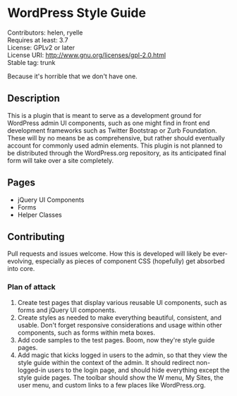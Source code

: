 # WordPress Style Guide #
Contributors: helen, ryelle  
Requires at least: 3.7  
License: GPLv2 or later  
License URI: http://www.gnu.org/licenses/gpl-2.0.html  
Stable tag: trunk  

Because it's horrible that we don't have one.


## Description ##

This is a plugin that is meant to serve as a development ground for WordPress admin UI components, such as one might find in front end development frameworks such as Twitter Bootstrap or Zurb Foundation. These will by no means be as comprehensive, but rather should eventually account for commonly used admin elements. This plugin is not planned to be distributed through the WordPress.org repository, as its anticipated final form will take over a site completely.

## Pages ##

* jQuery UI Components
* Forms
* Helper Classes

## Contributing ##

Pull requests and issues welcome. How this is developed will likely be ever-evolving, especially as pieces of component CSS (hopefully) get absorbed into core.

### Plan of attack ###

1. Create test pages that display various reusable UI components, such as forms and jQuery UI components.
1. Create styles as needed to make everything beautiful, consistent, and usable. Don't forget responsive considerations and usage within other components, such as forms within meta boxes.
1. Add code samples to the test pages. Boom, now they're style guide pages.
1. Add magic that kicks logged in users to the admin, so that they view the style guide within the context of the admin. It should redirect non-logged-in users to the login page, and should hide everything except the style guide pages. The toolbar should show the W menu, My Sites, the user menu, and custom links to a few places like WordPress.org.
